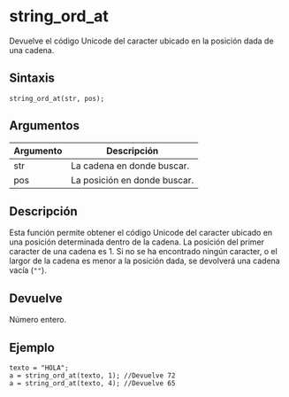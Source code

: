 # string_ord_at

Devuelve el código Unicode del caracter ubicado en la posición dada de una cadena.

## Sintaxis

  
```gml  
string_ord_at(str, pos);  
```  

## Argumentos

Argumento|Descripción|  
---|---|  
str|La cadena en donde buscar.|  
pos|La posición en donde buscar.|  

## Descripción

Esta función permite obtener el código Unicode del caracter ubicado en una posición determinada dentro de la cadena. La posición del primer caracter de una cadena es 1. Si no se ha encontrado ningún caracter, o el largor de la cadena es menor a la posición dada, se devolverá una cadena vacía (`""`).

## Devuelve

Número entero.

## Ejemplo

  
```gml  
texto = "HOLA";  
a = string_ord_at(texto, 1); //Devuelve 72  
a = string_ord_at(texto, 4); //Devuelve 65  
```